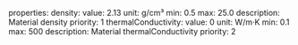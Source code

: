 properties:
  density:
    value: 2.13
    unit: g/cm³
    min: 0.5
    max: 25.0
    description: Material density
    priority: 1
  thermalConductivity:
    value: 0
    unit: W/m·K
    min: 0.1
    max: 500
    description: Material thermalConductivity
    priority: 2
